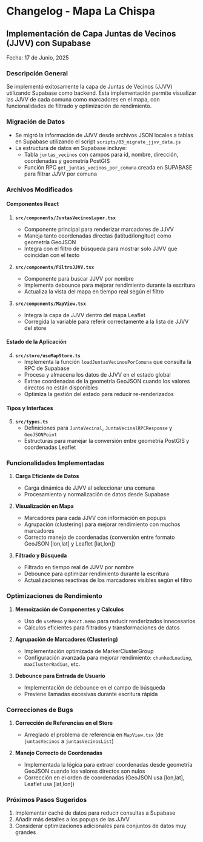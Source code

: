 # Changelog - Mapa La Chispa

## Implementación de Capa Juntas de Vecinos (JJVV) con Supabase

Fecha: 17 de Junio, 2025

### Descripción General

Se implementó exitosamente la capa de Juntas de Vecinos (JJVV) utilizando Supabase como backend. Esta implementación permite visualizar las JJVV de cada comuna como marcadores en el mapa, con funcionalidades de filtrado y optimización de rendimiento.

### Migración de Datos

- Se migró la información de JJVV desde archivos JSON locales a tablas en Supabase utilizando el script `scripts/03_migrate_jjvv_data.js`
- La estructura de datos en Supabase incluye:
  - Tabla `juntas_vecinos` con campos para id, nombre, dirección, coordenadas y geometría PostGIS
  - Función RPC `get_juntas_vecinos_por_comuna` creada en SUPABASE para filtrar JJVV por comuna

### Archivos Modificados

#### Componentes React

1. **`src/components/JuntasVecinosLayer.tsx`**
   - Componente principal para renderizar marcadores de JJVV
   - Maneja tanto coordenadas directas (latitud/longitud) como geometría GeoJSON
   - Integra con el filtro de búsqueda para mostrar solo JJVV que coincidan con el texto

2. **`src/components/FiltroJJVV.tsx`**
   - Componente para buscar JJVV por nombre
   - Implementa debounce para mejorar rendimiento durante la escritura
   - Actualiza la vista del mapa en tiempo real según el filtro

3. **`src/components/MapView.tsx`**
   - Integra la capa de JJVV dentro del mapa Leaflet
   - Corregida la variable para referir correctamente a la lista de JJVV del store

#### Estado de la Aplicación

4. **`src/store/useMapStore.ts`**
   - Implementa la función `loadJuntasVecinosPorComuna` que consulta la RPC de Supabase
   - Procesa y almacena los datos de JJVV en el estado global
   - Extrae coordenadas de la geometría GeoJSON cuando los valores directos no están disponibles
   - Optimiza la gestión del estado para reducir re-renderizados

#### Tipos y Interfaces

5. **`src/types.ts`**
   - Definiciones para `JuntaVecinal`, `JuntaVecinalRPCResponse` y `GeoJSONPoint`
   - Estructuras para manejar la conversión entre geometría PostGIS y coordenadas Leaflet

### Funcionalidades Implementadas

1. **Carga Eficiente de Datos**
   - Carga dinámica de JJVV al seleccionar una comuna
   - Procesamiento y normalización de datos desde Supabase

2. **Visualización en Mapa**
   - Marcadores para cada JJVV con información en popups
   - Agrupación (clustering) para mejorar rendimiento con muchos marcadores
   - Correcto manejo de coordenadas (conversión entre formato GeoJSON [lon,lat] y Leaflet [lat,lon])

3. **Filtrado y Búsqueda**
   - Filtrado en tiempo real de JJVV por nombre
   - Debounce para optimizar rendimiento durante la escritura
   - Actualizaciones reactivas de los marcadores visibles según el filtro

### Optimizaciones de Rendimiento

1. **Memoización de Componentes y Cálculos**
   - Uso de `useMemo` y `React.memo` para reducir renderizados innecesarios
   - Cálculos eficientes para filtrados y transformaciones de datos

2. **Agrupación de Marcadores (Clustering)**
   - Implementación optimizada de MarkerClusterGroup
   - Configuración avanzada para mejorar rendimiento: `chunkedLoading`, `maxClusterRadius`, etc.

3. **Debounce para Entrada de Usuario**
   - Implementación de debounce en el campo de búsqueda
   - Previene llamadas excesivas durante escritura rápida

### Correcciones de Bugs

1. **Corrección de Referencias en el Store**
   - Arreglado el problema de referencia en `MapView.tsx` (de `juntasVecinos` a `juntasVecinosList`)

2. **Manejo Correcto de Coordenadas**
   - Implementada la lógica para extraer coordenadas desde geometría GeoJSON cuando los valores directos son nulos
   - Corrección en el orden de coordenadas (GeoJSON usa [lon,lat], Leaflet usa [lat,lon])

### Próximos Pasos Sugeridos

1. Implementar caché de datos para reducir consultas a Supabase
2. Añadir más detalles a los popups de las JJVV
3. Considerar optimizaciones adicionales para conjuntos de datos muy grandes
